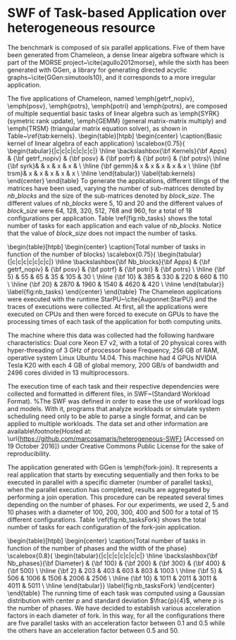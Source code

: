# SWF of Task-based Application over heterogeneous resource

The benchmark is composed of six parallel applications. Five of them have been generated from Chameleon, a dense linear algebra software which is part of the MORSE project~\cite{agullo2012morse}, while the sixth has been generated with GGen, a library for generating directed acyclic graphs~\cite{GGen:simutools10}, and it corresponds to a more irregular application.

The five applications of Chameleon, named \emph{getrf$\_$nopiv}, \emph{posv}, \emph{potrs}, \emph{potri} and \emph{potrs}, are composed of multiple sequential basic tasks of linear algebra such as \emph{SYRK} (symetric rank update), \emph{GEMM} (general matrix-matrix multiply) and \emph{TRSM} (triangular matrix equation solver), as shown in Table~\ref{tab:kernels}. 
\begin{table}[htpb]
\begin{center}
\caption{Basic kernel of linear algebra of each application}
\scalebox{0.75}{
\begin{tabular}{|c|c|c|c|c|c|c|}
	\hline
	\backslashbox{\bf Kernels}{\bf Apps} & {\bf getrf$\_$nopiv} & {\bf posv} & {\bf potrf} & {\bf potri} & {\bf potrs}\\
	\hline
	{\bf syrk}& & x & x & x & \\
	\hline
	{\bf gemm}& x & x & x & x & x \\
	\hline
	{\bf trsm}& x & x & x & x & x \\
	\hline
\end{tabular}}
\label{tab:kernels}
\end{center}
\end{table}
To generate the applications, different tilings of the matrices have been used, varying the number of sub-matrices denoted by $nb\_blocks$ and the size of the sub-matrices denoted by $block\_size$. The different values of $nb\_blocks$ were 5, 10 and 20 and the different values of $block\_size$ were 64, 128, 320, 512, 768 and 960, for a total of 18 configurations per application. Table \ref{fig:nb_tasks} shows the total number of tasks for each application and each value of $nb\_blocks$. Notice that the value of $block\_size$ does not impact the number of tasks.

\begin{table}[htpb]
\begin{center}
\caption{Total number of tasks in function of the number of blocks}
\scalebox{0.75}{
\begin{tabular}{|c|c|c|c|c|c|c|}
	\hline
	\backslashbox{\bf Nb$\_$blocks}{\bf Apps} & {\bf getrf$\_$nopiv} & {\bf posv} & {\bf potrf} & {\bf potri} & {\bf potrs} \\
	\hline
	{\bf 5} & 55 & 65 & 35 & 105 & 30 \\
	\hline
	{\bf 10} & 385 & 330 & 220 & 660 & 110 \\
	\hline
	{\bf 20} & 2870 & 1960 & 1540 & 4620 & 420 \\
	\hline
\end{tabular}}
\label{fig:nb_tasks}
\end{center}
\end{table}
The Chameleon applications were executed with the runtime StarPU~\cite{Augonnet:StarPU} and the traces of executions were collected. At first, all the applications were executed on CPUs and then were forced to execute on GPUs to have the processing times of each task of the application for both computing units.

The machine where this data was collected had the following hardware characteristics: Dual core Xeon E7 v2, with a total of 20 physical cores  with hyper-threading of 3 GHz of processor base Frequency, 256 GB of RAM, operative system Linux Ubuntu 14.04. This machine had 4 GPUs NVIDIA Tesla K20 with each 4 GB of global memory, 200 GB/s of bandwidth and 2496 cores divided in 13 multiprocessors.

The execution time of each task and their respective dependencies were collected and formatted in different files, in SWF~(Standard Workload Format).
%The SWF was defined in order to ease the use of workload logs and models. With it, programs that analyze workloads or simulate system scheduling need only to be able to parse a single format, and can be applied to multiple workloads. 
The data set and other information are available\footnote{Hosted at: \url{https://github.com/marcosamaris/heterogeneous-SWF} [Accessed on 19 October 2016]} under Creative Commons Public License for the sake of reproducibility.

The application generated with GGen is \emph{fork-join}. It represents a real application that starts by executing sequentially and then forks to be executed in parallel with a specific diameter (number of parallel tasks), when the parallel execution has completed, results are aggregated by performing a join operation. This procedure can be repeated several times depending on the number of phases. For our experiments, we used 2, 5 and 10 phases with a diameter of 100, 200, 300, 400 and 500 for a total of 15 different configurations. Table \ref{fig:nb_tasksFork} shows the total number of tasks for each configuration of the fork-join application.

\begin{table}[htpb]
\begin{center}
\caption{Total number of tasks in function of the number of phases and the width of the phase}
\scalebox{0.8}{
\begin{tabular}{|c|c|c|c|c|c|c|}
	\hline
	\backslashbox{\bf Nb$\_$phases}{\bf Diameter} & {\bf 100} & {\bf 200} & {\bf 300} & {\bf 400} & {\bf 500} \\
	\hline
	{\bf 2} & 203 & 403 & 603 & 803 & 1003 \\
	\hline
	{\bf 5} & 506 & 1006 & 1506 & 2006 & 2506 \\
	\hline
	{\bf 10} & 1011 & 2011 & 3011 & 4011 & 5011 \\
	\hline
\end{tabular}}
\label{fig:nb_tasksFork}
\end{center}
\end{table}
The running time of each task was computed using a Gaussian distribution with center $p$ and standard deviation $\frac{p}{4}$, where $p$ is the number of phases. We have decided to establish various acceleration factors in each diameter of fork. In this way, for all the configurations there are five parallel tasks with an acceleration factor between $0.1$ and $0.5$ while the others have an acceleration factor between $0.5$ and $50$.
